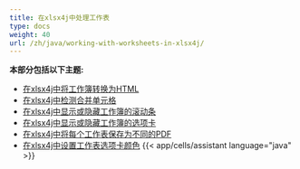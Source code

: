 ```yaml
---
title: 在xlsx4j中处理工作表
type: docs
weight: 40
url: /zh/java/working-with-worksheets-in-xlsx4j/
---
```


 **本部分包括以下主题:**
- [在xlsx4j中将工作簿转换为HTML](/cells/zh/java/convert-workbook-to-html-in-xlsx4j/)
- [在xlsx4j中检测合并单元格](/cells/zh/java/detect-merged-cells-in-xlsx4j/)
- [在xlsx4j中显示或隐藏工作簿的滚动条](/cells/zh/java/display-and-hide-scrollbars-of-workbooks-in-xlsx4j/)
- [在xlsx4j中显示或隐藏工作簿的选项卡](/cells/zh/java/display-and-hide-tabs-of-workbook-in-xlsx4j/)
- [在xlsx4j中将每个工作表保存为不同的PDF](/cells/zh/java/save-each-worksheet-to-different-pdf-in-xlsx4j/)
- [在xlsx4j中设置工作表选项卡颜色](/cells/zh/java/set-worksheet-tab-color-in-xlsx4j/)
{{< app/cells/assistant language="java" >}}

